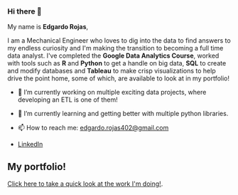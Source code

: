### Hi there 👋

My name is **Edgardo Rojas**, 

I am a Mechanical Engineer who loves to dig into the data to find answers to my endless curiosity and I'm making the transition to becoming a full time data analyst. I've completed the **Google Data Analytics Course**, worked with tools such as **R** and **Python** to get a handle on big data, **SQL** to create and modify databases and **Tableau** to make crisp visualizations to help drive the point home, some of which, are available to look at in my portfolio!

- 🔭 I’m currently working on multiple exciting data projects, where developing an ETL is one of them!
- 🌱 I’m currently learning and getting better with multiple python libraries.

- 📫 How to reach me: 
edgardo.rojas402@gmail.com
- [LinkedIn](https://www.linkedin.com/in/edgardo-rojas-60284b1b5/?locale=en_US)

## My portfolio!
[Click here to take a quick look at the work I'm doing!](link).


